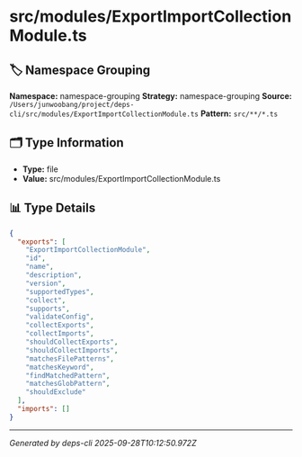 # src/modules/ExportImportCollectionModule.ts

## 🏷️ Namespace Grouping

**Namespace:** namespace-grouping
**Strategy:** namespace-grouping
**Source:** `/Users/junwoobang/project/deps-cli/src/modules/ExportImportCollectionModule.ts`
**Pattern:** `src/**/*.ts`

## 🗂️ Type Information

- **Type:** file
- **Value:** src/modules/ExportImportCollectionModule.ts

## 📊 Type Details

```json
{
  "exports": [
    "ExportImportCollectionModule",
    "id",
    "name",
    "description",
    "version",
    "supportedTypes",
    "collect",
    "supports",
    "validateConfig",
    "collectExports",
    "collectImports",
    "shouldCollectExports",
    "shouldCollectImports",
    "matchesFilePatterns",
    "matchesKeyword",
    "findMatchedPattern",
    "matchesGlobPattern",
    "shouldExclude"
  ],
  "imports": []
}
```

---
*Generated by deps-cli 2025-09-28T10:12:50.972Z*
